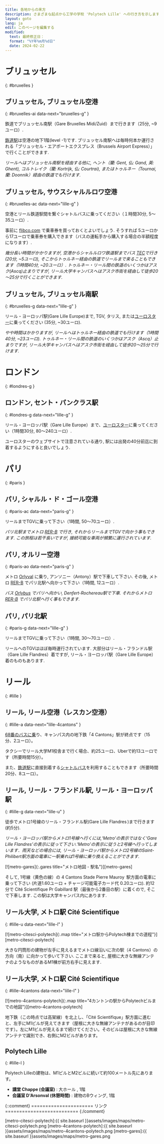 ```yaml
---
title: 各地からの来方
description: さまざまな起点から工学の学校 'Polytech Lille' への行き方を示します
layout: goto
lang: ja
edit: このページを編集する
modified:
  text: 最終修正日：
  format: "%Y年%m月%d日"
  date: 2024-02-22
---
```


# <i class="cityicon-bruxelles"></i> ブリュッセル
{: #bruxelles }

## ブリュッセル, <i class="icon-flight"></i> ブリュッセル空港
{: #bruxelles-ai data-next="bruxelles-g" }

鉄道でブリュッセル南駅（Gare Bruxelles Midi/Zuid）まで行きます（25分, ~9ユーロ）.

[鉄道駅][brussels airport train station]は空港の地下1階(level -1)です. ブリュッセル南駅へは毎時何本か運行される「ブリュッセル・エアポートエクスプレス（Brussels Airport Express）」で行くことができます.

_リールへはブリュッセル南駅を経由する他に, ヘント（蘭: Gent, 仏: Gand, 英: Ghent), コルトレイク（蘭: Kortrijk, 仏: Courtrai), またはトゥルネー（Tournai, 蘭: Doonnik）経由の鉄道でも行けます._


## ブリュッセル, <i class="icon-flight"></i> サウスシャルルロワ空港
{: #bruxelles-ac data-next="lille-g" }

空港とリール鉄道駅間を繋ぐシャトルバスに乗ってください（１時間30分, 5～35ユーロ）.

事前に [flibco.com] で乗車券を買っておくとよいでしょう. そうすれば 5ユーロから17ユーロで乗車券を購入できます（バスの運転手から購入する場合の半額程度になります）.

_幾分長い時間がかかりますが, 空港からシャルルロワ鉄道駅までバス [TEC]で行き (20分, ~5ユーロ),
 そこからトゥルネー経由の鉄道でリールまで来ることもできます（1時間40分, ~20ユーロ）.
 トゥルネー・リール間の鉄道のいくつかはアスク(Ascq)止まりですが, リール大学キャンパスへはアスク市街を経由して徒歩20～25分で行くことができます._

## ブリュッセル, <i class="icon-train"></i> ブリュッセル南駅
{: #bruxelles-g data-next="lille-g" }

リール・ヨーロッパ駅(Gare Lille Europe)まで, TGV, タリス, または[ユーロスター][Eurostar]に乗ってください (35分, ~30ユーロ).

_やや時間はかかりますが, リールへはトゥルネー経由の鉄道でも行けます（1時間40分, ~23ユーロ). トゥルネー・リール間の鉄道のいくつかはアスク（Ascq）止まりですが, リール大学キャンパスへはアスク市街を経由して徒歩20～25分で行けます._

# <i class="cityicon-london"></i> ロンドン
{: #londres-g }

## ロンドン, <i class="icon-train"></i> セント・パンクラス駅
{: #londres-g data-next="lille-g" }

リール・ヨーロッパ駅（Gare Lille Europe）まで、[ユーロスター][Eurostar]に乗ってください（1時間30分, 80～240ユーロ）.

ユーロスターのウェブサイトで注意されている通り, 駅には出発の40分前迄に到着するようにすると良いでしょう.

# <i class="cityicon-paris"></i> パリ
{: #paris }

## パリ, <i class="icon-flight"></i> シャルル・ド・ゴール空港
{: #paris-ac data-next="paris-g" }

リールまでTGVに乗って下さい（1時間, 50～70ユーロ）.

_パリ北駅までメトロ [RER-B] で行き, それからリールまでTGVで向かう事もできます. この旅程は若干長いですが, 接続可能な車両が頻繁に運行されています._

## パリ, <i class="icon-flight"></i> オルリー空港
{: #paris-ao data-next="paris-g" }

メトロ [Orlyval] に乗り, アンソニー（Antony）駅で下車して下さい. その後, メトロ [RER-B] でパリ北駅へ向かって下さい（1時間, 12ユーロ）.

_バス [Orlybus] でパリへ向かい, Denfert-Rochereau駅で下車. それからメトロ [RER-B] でパリ北駅へ行く事もできます._

## パリ, <i class="icon-train"></i> パリ北駅
{: #paris-g data-next="lille-g" }

リールまでTGVに乗って下さい（1時間, 30～70ユーロ）.

リールへのTGVはほぼ毎時運行されています. 大部分はリール・フランドル駅（Gare Lille Flandres）着ですが, リール・ヨーロッパ駅（Gare Lille Europe）着のものもあります.

# <i class="cityicon-lille"></i> リール
{: #lille }

## リール, <i class="icon-flight"></i> リール空港（レスカン空港）
{: #lille-a data-next="lille-4cantons" }

[68番のバスに乗][lille airport bus]り、キャンパス内の地下鉄「4 Cantons」駅が終点です（15分、2ユーロ）。

タクシーでリール大学M1校舎まで行く場合、約25ユーロ、Uberで約13ユーロです（所要時間15分）。

また、[鉄道駅](#lille-g)に直接到着する[シャトルバス][lille airport shuttle]を利用することもできます（所要時間20分、8ユーロ）。

## リール, <i class="icon-train"></i> リール・フランドル駅, リール・ヨーロッパ駅
{: #lille-g data-next="lille-u" }

徒歩でメトロ1号線のリール・フランドル駅(Gare Lille Flandres )まで行きます (約5分).

_リール・ヨーロッパ駅からメトロ1号線へ行くには,‘Metro’の表示ではなく‘Gare Lille Flandres’の表示に従って下さい.‘Metro’の表示に従うと2号線へ行ってしまいます．雨天などの場合には, リール・ヨーロッパ駅からメトロ2号線のSaint-Philibert駅方面の電車に一駅乗れば1号線に乗り換えることができます._

[![metro-gares]{:.gares title="メトロ地図 - 駅名"}][metro-gares]

そして, 1号線（黄色の線）の 4 Cantons Stade Pierre Mauroy  駅方面の電車に乗って下さい (片道1.60ユーロ + チャージ可能電子カード代 0.20ユーロ).
約12分で Cité Scientifique Pr Gabillard 駅（最後から2番目の駅）に着くので, そこで下車します. この駅は大学キャンパス内にあります.

## リール大学, <i class="icon-lille-metro"></i> メトロ駅 Cité Scientifique
{: #lille-u data-next="lille-l" }

[![metro-citesci-polytech]{:.map title="メトロ駅からPolytech棟までの道程"}][metro-citesci-polytech]

大きな円筒形の建物が左手に見えるまでメトロ線沿いに次の駅（4 Cantons）の方向（南）に向かって歩いて下さい. ここまで来ると, 屋根に大きな無線アンテナのようなものがあるM1棟が前方右手に見えます.

## リール大学, <i class="icon-lille-metro"></i> メトロ駅 Cité Scientifique
{: #lille-4cantons data-next="lille-l" }

[![metro-4cantons-polytech]{:.map title="4カントンの駅からPolytechビルまでの地図"}][metro-4cantons-polytech]

地下鉄（この時点では高架線）を北上し、「Cité Scientifique」駅方面に進むと、左手にM1ビルが見えてきます（屋根に大きな無線アンテナがあるのが目印です）。左にM1ビルが見えるまで続けてください。そのビルは屋根に大きな無線アンテナで識別でき、右側にM2ビルがあります。

## Polytech Lille
{: #lille-l }

Polytech Lilleの建物は、M1ビルとM2ビルに続いて約100メートル先にあります。

- **講堂 Chappe (会議室)** : 大ホール , 1階
- **会議室 D'Arsonval (休憩時間)** :  建物のBウィング,  1階

{::comment}
====================== リンク ==========================
{:/comment}

[brussels airport train station]:http://www.brusselsairport.be/en/passngr/to_from_brussels_airport/train/

[flibco.com]:https://www.flibco.com/en
[TEC]:https://www.infotec.be/fr-be/medeplacer/horaires/ligne.aspx?ligne=CA

[Eurostar]:http://www.eurostar.com/uk-en

[Orlyval]:https://www.orlyval.com/en
[RER-B]:https://www.transilien.com/lignes/rer-trains/rer-B
[Orlybus]:http://www.ratp.fr/en/ratp/r_61848/orlybus/

[lille airport shuttle]:http://www.lille.aeroport.fr/acceder-a-l-aeroport/navette/
[lille airport bus]:https://www.ilevia.fr/cms/institutionnel/se-deplacer/vers-laeroport/

[metro-citesci-polytech]:{{ site.baseurl }}assets/images/maps/metro-citesci-polytech.png
[metro-4cantons-polytech]:{{ site.baseurl }}assets/images/maps/metro-4cantons-polytech.png
[metro-gares]:{{ site.baseurl }}assets/images/maps/metro-gares.png
